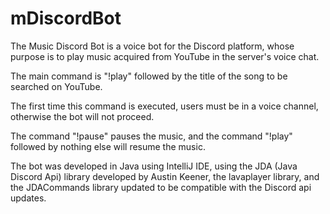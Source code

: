 # mDiscordBot

The Music Discord Bot is a voice bot for the Discord platform, whose purpose is to play music acquired from YouTube in the server's voice chat. 

The main command is "!play" followed by the title of the song to be searched on YouTube.

The first time this command is executed, users must be in a voice channel, otherwise the bot will not proceed.

The command "!pause" pauses the music, and the command "!play" followed by nothing else will resume the music. 

The bot was developed in Java using IntelliJ IDE, using the JDA (Java Discord Api) library developed by Austin Keener, the lavaplayer library, and the JDACommands library updated to be compatible with the Discord api updates.
